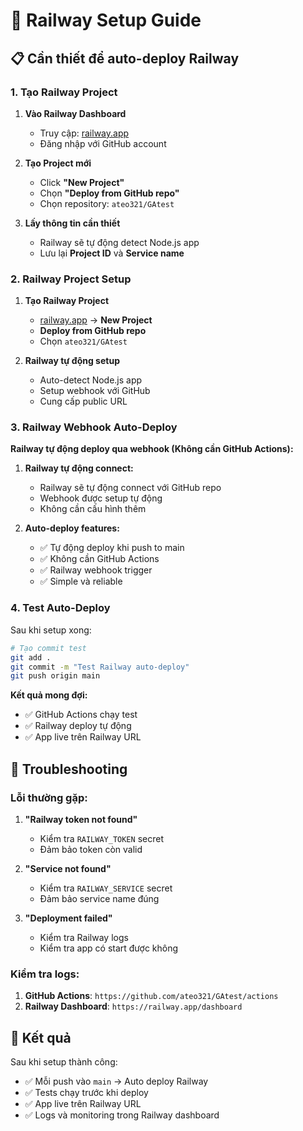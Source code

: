 # 🚂 Railway Setup Guide

## 📋 Cần thiết để auto-deploy Railway

### 1. Tạo Railway Project

1. **Vào Railway Dashboard**
   - Truy cập: [railway.app](https://railway.app)
   - Đăng nhập với GitHub account

2. **Tạo Project mới**
   - Click **"New Project"**
   - Chọn **"Deploy from GitHub repo"**
   - Chọn repository: `ateo321/GAtest`

3. **Lấy thông tin cần thiết**
   - Railway sẽ tự động detect Node.js app
   - Lưu lại **Project ID** và **Service name**

### 2. Railway Project Setup

1. **Tạo Railway Project**
   - [railway.app](https://railway.app) → **New Project**
   - **Deploy from GitHub repo**
   - Chọn `ateo321/GAtest`

2. **Railway tự động setup**
   - Auto-detect Node.js app
   - Setup webhook với GitHub
   - Cung cấp public URL

### 3. Railway Webhook Auto-Deploy

**Railway tự động deploy qua webhook (Không cần GitHub Actions):**

1. **Railway tự động connect:**
   - Railway sẽ tự động connect với GitHub repo
   - Webhook được setup tự động
   - Không cần cấu hình thêm

2. **Auto-deploy features:**
   - ✅ Tự động deploy khi push to main
   - ✅ Không cần GitHub Actions
   - ✅ Railway webhook trigger
   - ✅ Simple và reliable

### 4. Test Auto-Deploy

Sau khi setup xong:

```bash
# Tạo commit test
git add .
git commit -m "Test Railway auto-deploy"
git push origin main
```

**Kết quả mong đợi:**
- ✅ GitHub Actions chạy test
- ✅ Railway deploy tự động
- ✅ App live trên Railway URL

## 🔧 Troubleshooting

### Lỗi thường gặp:

1. **"Railway token not found"**
   - Kiểm tra `RAILWAY_TOKEN` secret
   - Đảm bảo token còn valid

2. **"Service not found"**
   - Kiểm tra `RAILWAY_SERVICE` secret
   - Đảm bảo service name đúng

3. **"Deployment failed"**
   - Kiểm tra Railway logs
   - Kiểm tra app có start được không

### Kiểm tra logs:

1. **GitHub Actions**: `https://github.com/ateo321/GAtest/actions`
2. **Railway Dashboard**: `https://railway.app/dashboard`

## 🎯 Kết quả

Sau khi setup thành công:
- ✅ Mỗi push vào `main` → Auto deploy Railway
- ✅ Tests chạy trước khi deploy
- ✅ App live trên Railway URL
- ✅ Logs và monitoring trong Railway dashboard
